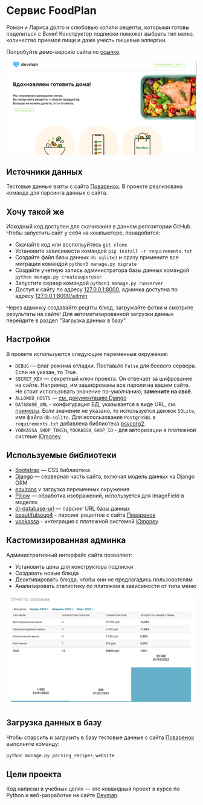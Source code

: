 # Сервис FoodPlan

Роман и Лариса долго и слюбовью копили рецепты, которыми готовы поделиться с Вами! Конструктор подписки поможет выбрать тип меню, количество приемов пищи и даже учесть пищевые аллергии.

Попробуйте демо-версию сайта по [ссылке](http://82.148.16.182/).

![](/static/demo.png)

## Источники данных

Тестовые данные взяты с сайта [Поваренок](https://www.povarenok.ru/). В проекте реализована команда для парсинга данных с сайта.

## Хочу такой же

Исходный код доступен для скачивания в данном репозитории GitHub. Чтобы запустить сайт у себя на компьютере, понадобится:

- Скачайте код или воспольуйтесь `git clone`
- Установите зависимости командой `pip install -r requirements.txt`
- Создайте файл базы данных `db.sqlite3` и сразу примените все миграции командой `python3 manage.py migrate`
- Создайте учетную запись администратора базы данных командой `python manage.py createsuperuser`
- Запустите сервер командой `python3 manage.py runserver`
- Доступ к сайту по адресу [127.0.0.1:8000](http://127.0.0.1:8000/), админка доступна по адресу [127.0.0.1:8000/admin](http://127.0.0.1:8000/admin/)

Через админку создавайте рецпты блюд, загружайте фотки и смотрите результаты на сайте! Для автоматизированной загрузки данных перейдите в раздел "Загрузка данных в базу".

## Настройки

В проекте используются следующие переменные окружения:
- `DEBUG` — флаг режима отладки. Поставьте `False` для боевого сервера. Если не указан, то True.
- `SECRET_KEY` — секретный ключ проекта. Он отвечает за шифрование на сайте. Например, им зашифрованы все пароли на вашем сайте. Не стоит использовать значение по-умолчанию, **замените на своё**.
- `ALLOWED_HOSTS` — [см. документацию Django](https://docs.djangoproject.com/en/3.1/ref/settings/#allowed-hosts)
- `DATABASE_URL` - конфигурация БД, указывается в виде URL, см. [примеры](https://github.com/jacobian/dj-database-url#id7). Если значение не указано, то используется движок `SQLite`, имя файла `db.sqlite`. Для использования `PostgreSQL` в `requirements.txt` добавлена библиотека [psycorg2](https://pypi.org/project/psycopg2/).
- `YOOKASSA_SHOP_TOKEN`, `YOOKASSA_SHOP_ID` - для авторизации в платежной системе [Юmoney](https://yoomoney.ru/)

## Используемые библиотеки

* [Bootstrap](https://getbootstrap.com/) — CSS библиотека
* [Django](https://www.djangoproject.com/start/) — серверная часть сайта, включая модель данных на Django ORM
* [environs](https://pypi.org/project/environs/) v загрузка переменных окружения
* [Pillow](https://pypi.org/project/Pillow/) — обработка изображений, используется для ImageField в моделях
* [dj-database-url](https://pypi.org/project/dj-database-url/) — парсинг URL базы данных
* [beautifulsoup4](https://pypi.org/project/beautifulsoup4/) - парсинг рецептов с сайта [Поваренок](https://www.povarenok.ru/)
* [yookassa](https://pypi.org/project/YooMoney/) - интеграция с платежной системой [Юmoney](https://yoomoney.ru/)

## Кастомизированная админка

Административный интерфейс сайта позволяет:
- Установить цены для конструктора подписки
- Создавать новые блюда
- Деактивировать блюда, чтобы они не предлагадись пользователям
- Анализировать статистику по платежам в зависимости от типа меню

![](/static/admin_demo.png)

## Загрузка данных в базу

Чтобы спарсить и загрузить в базу тестовые данные с сайта [Поваренок](https://www.povarenok.ru/) выполните команду:
```bash
python manage.py parsing_recipes_website
```

## Цели проекта

Код написан в учебных целях — это командный проект в курсе по Python и веб-разработке на сайте [Devman](https://dvmn.org).
